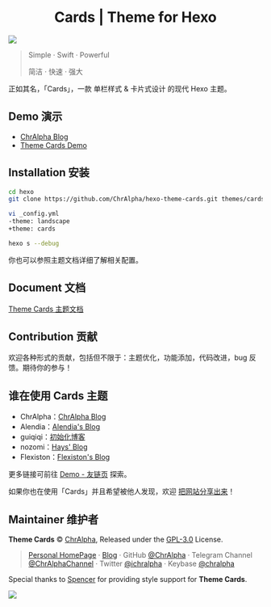 <center><h1>Cards | Theme for Hexo</h1></center>

![](https://theme-cards.ichr.me/assets/img/info.png)

>   Simple · Swift · Powerful
>
>   简洁 · 快速 · 强大

正如其名，「Cards」，一款 单栏样式 & 卡片式设计 的现代 Hexo 主题。

## Demo 演示

-   [ChrAlpha Blog](https://blog.ichr.me/)
-   [Theme Cards Demo](https://theme-cards.ichr.me/demo/)

## Installation 安装

```bash
cd hexo
git clone https://github.com/ChrAlpha/hexo-theme-cards.git themes/cards

vi _config.yml
-theme: landscape
+theme: cards

hexo s --debug
```

你也可以参照主题文档详细了解相关配置。

## Document 文档

[Theme Cards 主题文档](https://theme-cards.ichr.me/)

## Contribution 贡献

欢迎各种形式的贡献，包括但不限于：主题优化，功能添加，代码改进，bug 反馈。期待你的参与！

## 谁在使用 Cards 主题

- ChrAlpha：[ChrAlpha Blog](https://blog.ichr.me/)
- Alendia：[Alendia's Blog](https://alendia.github.io/)
- guiqiqi：[初始化博客](https://init.blog/)
- nozomi：[Hays' Blog](https://blog.haysc.tech/)
- Flexiston：[Flexiston's Blog](https://blog.flesx.cn/)

更多链接可前往 [Demo - 友链页](https://theme-cards.ichr.me/demo/links/) 探索。

如果你也在使用「Cards」并且希望被他人发现，欢迎 [把网站分享出来](https://github.com/ChrAlpha/hexo-theme-cards/issues/10)！

## Maintainer 维护者

**Theme Cards** © [ChrAlpha](https://github.com/ChrAlpha), Released under the [GPL-3.0](/LICENSE) License.

>   [Personal HomePage](https://ichr.me/) · [Blog](https://blog.ichr.me/) · GitHub [@ChrAlpha](https://github.com/ChrAlpha) · Telegram Channel [@ChrAlphaChannel](https://t.me/s/ChrAlphaChannel) · Twitter [@ichralpha](https://twitter.com/ichralpha) · Keybase [@chralpha](https://keybase.io/chralpha) 

Special thanks to [Spencer](https://github.com/spencerwooo) for providing style support for **Theme Cards**.

![](https://theme-cards.ichr.me/assets/img/coverpic.png)